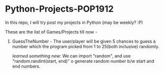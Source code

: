 # Python-Projects-POP1912
In this repo, I will try post my projects in Python (may be weekly? :P)

These are the list of Games/Projects till now - 

1. GuessTheNumber - 
    The user/player will be given 5 chances to guess a number which the program picked from 1 to 25(both inclusive) randomly.

    *learned something new*:
        We can import "random", and use "random.randint(start, end)" o generate random number b/w start and end numbers.